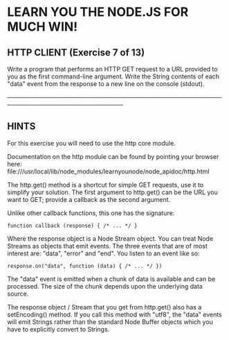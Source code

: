 # LEARN YOU THE NODE.JS FOR MUCH WIN!

## HTTP CLIENT (Exercise 7 of 13)

 Write a program that performs an HTTP GET request to a URL provided to you
 as the first command-line argument. Write the String contents of each
 "data" event from the response to a new line on the console (stdout).

─────────────────────────────────────────────────────────────────────────────

## HINTS

 For this exercise you will need to use the http core module.

 Documentation on the http module can be found by pointing your browser
 here:
 file:///usr/local/lib/node_modules/learnyounode/node_apidoc/http.html

 The http.get() method is a shortcut for simple GET requests, use it to
 simplify your solution. The first argument to http.get() can be the URL
 you want to GET; provide a callback as the second argument.

 Unlike other callback functions, this one has the signature:

    function callback (response) { /* ... */ }

 Where the response object is a Node Stream object. You can treat Node
 Streams as objects that emit events. The three events that are of most
 interest are: "data", "error" and "end". You listen to an event like so:

    response.on("data", function (data) { /* ... */ })

 The "data" event is emitted when a chunk of data is available and can be
 processed. The size of the chunk depends upon the underlying data source.

 The response object / Stream that you get from http.get() also has a
 setEncoding() method. If you call this method with "utf8", the "data"
 events will emit Strings rather than the standard Node Buffer objects
 which you have to explicitly convert to Strings.

